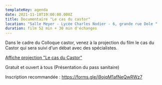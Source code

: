 ```yaml
---
templateKey: agenda
date: 2021-11-18T19:00:00.000Z
title: Documentaire "Le cas du castor"
location: "Salle Meyer - Lycée Charles Nodier - 6, grande rue Dole "
duration: film 52 min + 30 min d'échanges
---
```

Dans le cadre du Colloque castor, venez à la projection du film le cas du Castor qui sera suivi d'un débat avec des spécialistes.

<a href="/img/fne-colloque-castor-affiche-projection.pdf" target="_blank">Affiche projection "Le cas du Castor"</a>

Gratuit et ouvert à tous (Présentation du pass sanitaire)

Inscription recommandée :
<https://forms.gle/j9ojqM1afNeQwRWz7>